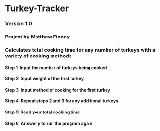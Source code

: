 # Turkey-Tracker
### Version 1.0
### Project by Matthew Finney
### Calculates total cooking time for any number of turkeys with a variety of cooking methods
#### Step 1: Input the number of turkeys being cooked
#### Step 2: Input weight of the first turkey
#### Step 3: Input method of cooking for the first turkey
#### Step 4: Repeat steps 2 and 3 for any additional turkeys
#### Step 5: Read your total cooking time
#### Step 6: Answer y to run the program again